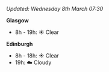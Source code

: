 *Updated: Wednesday 8th March 07:30*

**Glasgow**

* 8h - 19h: :sunny: Clear

**Edinburgh**

* 8h - 18h: :sunny: Clear
* 19h: :cloud: Cloudy

